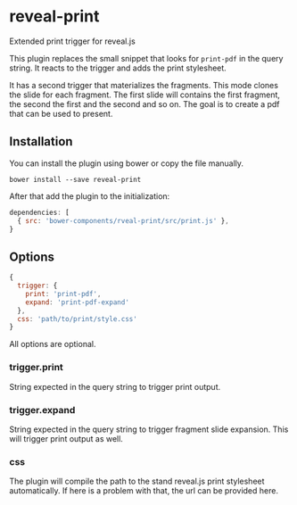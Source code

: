 # reveal-print

Extended print trigger for reveal.js

This plugin replaces the small snippet that looks for `print-pdf`
in the query string. It reacts to the trigger and adds the print stylesheet.

It has a second trigger that materializes the fragments. This mode
clones the slide for each fragment. The first slide will contains the first
fragment, the second the first and the second and so on. The goal is to
create a pdf that can be used to present.

## Installation

You can install the plugin using bower or copy the file manually.

```
bower install --save reveal-print
```

After that add the plugin to the initialization:

```javascript
dependencies: [
  { src: 'bower-components/rveal-print/src/print.js' },
}
```


## Options

```JavaScript
{
  trigger: {
    print: 'print-pdf',
    expand: 'print-pdf-expand'
  },
  css: 'path/to/print/style.css'
}
```

All options are optional. 

### trigger.print

String expected in the query string to trigger print output.

### trigger.expand

String expected in the query string to trigger fragment slide expansion. This
will trigger print output as well.

### css 

The plugin will compile the path to the stand reveal.js print stylesheet automatically.
If here is a problem with that, the url can be provided here.
